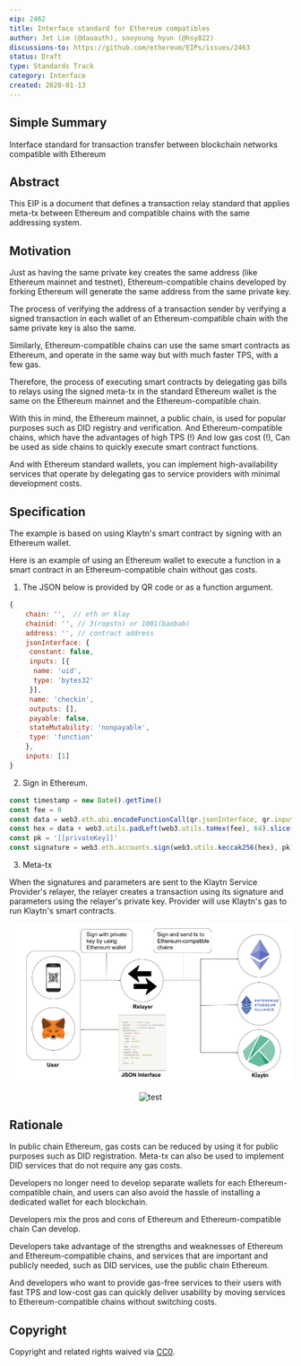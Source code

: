 ```yaml
---
eip: 2462
title: Interface standard for Ethereum compatibles
author: Jet Lim (@daoauth), sooyoung hyun (@hsy822)
discussions-to: https://github.com/ethereum/EIPs/issues/2463
status: Draft
type: Standards Track
category: Interface
created: 2020-01-13
---
```


## Simple Summary
Interface standard for transaction transfer between blockchain networks compatible with Ethereum

## Abstract
This EIP is a document that defines a transaction relay standard that applies meta-tx between Ethereum and compatible chains with the same addressing system.

## Motivation
Just as having the same private key creates the same address (like Ethereum mainnet and testnet), Ethereum-compatible chains developed by forking Ethereum will generate the same address from the same private key.

The process of verifying the address of a transaction sender by verifying a signed transaction in each wallet of an Ethereum-compatible chain with the same private key is also the same.

Similarly, Ethereum-compatible chains can use the same smart contracts as Ethereum, and operate in the same way but with much faster TPS, with a few gas.

Therefore, the process of executing smart contracts by delegating gas bills to relays using the signed meta-tx in the standard Ethereum wallet is the same on the Ethereum mainnet and the Ethereum-compatible chain.

With this in mind, the Ethereum mainnet, a public chain, is used for popular purposes such as DID registry and verification. And Ethereum-compatible chains, which have the advantages of high TPS (!) And low gas cost (!), Can be used as side chains to quickly execute smart contract functions.

And with Ethereum standard wallets, you can implement high-availability services that operate by delegating gas to service providers with minimal development costs.


## Specification
The example is based on using Klaytn's smart contract by signing with an Ethereum wallet.

Here is an example of using an Ethereum wallet to execute a function in a smart contract in an Ethereum-compatible chain without gas costs.

1. The JSON below is provided by QR code or as a function argument.

```javascript
{
	chain: '',  // eth or klay
	chainid: '', // 3(ropstn) or 1001(baobab)
	address: '', // contract address
	jsonInterface: {
	 constant: false,
	 inputs: [{
	  name: 'uid',
	  type: 'bytes32'
	 }],
	 name: 'checkin',
	 outputs: [],
	 payable: false,
	 stateMutability: 'nonpayable',
	 type: 'function'
	},
	inputs: [1]
}
```

2. Sign in Ethereum.
```javascript
const timestamp = new Date().getTime()
const fee = 0
const data = web3.eth.abi.encodeFunctionCall(qr.jsonInterface, qr.inputs)
const hex = data + web3.utils.padLeft(web3.utils.toHex(fee), 64).slice(2) + web3.utils.padLeft(web3.utils.toHex(timestamp), 64).slice(2)
const pk = '[[privateKey]]'
const signature = web3.eth.accounts.sign(web3.utils.keccak256(hex), pk).signature
```

3. Meta-tx

When the signatures and parameters are sent to the Klaytn Service Provider's relayer, the relayer creates a transaction using its signature and parameters using the relayer's private key. Provider will use Klaytn's gas to run Klaytn's smart contracts.

![eip](../assets/eip-2462/pic1.png)
<p align="center"><img src="../assets/eip-2462/pic2.gif" alt="test" width="300"/></p>

## Rationale
In public chain Ethereum, gas costs can be reduced by using it for public purposes such as DID registration. Meta-tx can also be used to implement DID services that do not require any gas costs.

Developers no longer need to develop separate wallets for each Ethereum-compatible chain, and users can also avoid the hassle of installing a dedicated wallet for each blockchain.

Developers mix the pros and cons of Ethereum and Ethereum-compatible chain Can develop.

Developers take advantage of the strengths and weaknesses of Ethereum and Ethereum-compatible chains, and services that are important and publicly needed, such as DID services, use the public chain Ethereum.

And developers who want to provide gas-free services to their users with fast TPS and low-cost gas can quickly deliver usability by moving services to Ethereum-compatible chains without switching costs.

## Copyright
Copyright and related rights waived via [CC0](https://creativecommons.org/publicdomain/zero/1.0/).
